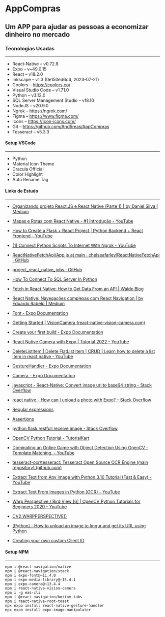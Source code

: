# AppCompras
Um APP para ajudar as pessoas a economizar dinheiro no mercado
---
### Tecnologias Usadas
---
- React-Native – v0.72.6
- Expo – v~49.0.15
- React – v18.2.0
- Inkscape – v1.3 (0e150ed6c4, 2023-07-21)
- Coolors – https://coolors.co/
- Visual Studio Code – v1.71.0
- Python – v3.12.0
- SQL Server Management Studio – v18.10
- NodeJS – v20.9.0
- Ngrok – https://ngrok.com/
- Figma –  https://www.figma.com/
- Icons – https://icon-icons.com/
- Git – https://github.com/And5reas/AppCompras
- Tesseract – v5.3.3

#### Setup VSCode
---
- Python
- Material Icon Theme
- Dracula Official
- Color Highlight
- Auto Rename Tag

#### Links de Estudo
---
- [Organizando projeto React.JS e React Native (Parte 1) | by Daniel Silva | Medium](https://azsidaniel.medium.com/organizando-projeto-react-js-e-react-native-parte-1-cb3fda758554)

- [Mapas e Rotas com React Native - #1 Introdução - YouTube](https://www.youtube.com/watch?v=QqpXvLfb0Y0&list=PLbnAsJ6zlidsqILBeTaeUr7aaWcqAtMrW&index=3&ab_channel=WebdesignemFoco)

- [How to Create a Flask + React Project | Python Backend + React Frontend - YouTube](https://www.youtube.com/watch?v=hs7GLsHQCPQ&ab_channel=NeuralNine)

- [(1) Connect Python Scripts To Internet With Ngrok - YouTube](https://github.com/chelseafarley/ReactNativeFetchApi/blob/main/App.js)

- [ReactNativeFetchApi/App.js at main · chelseafarley/ReactNativeFetchApi · GitHub](https://github.com/adrianhajdin/project_react_native_jobs)

- [project_react_native_jobs · GitHub](https://www.youtube.com/watch?v=g69lFxZdcVQ&ab_channel=JieJenn)

- [How To Connect To SQL Server In Python](https://www.youtube.com/watch?v=7LNl2JlZKHA&t=555s&ab_channel=ArpanNeupane)

- [Fetch in React Native: How to Get Data From an API | Waldo Blog](https://www.waldo.com/blog/react-native-fetch)

- [React Native: Navegações complexas com React Navigation | by Eduardo Rabelo | Medium](https://oieduardorabelo.medium.com/react-native-navega%C3%A7%C3%B5es-complexas-com-react-navigation-583a8f5a4a7#:~:text=React%20Native%3A%20Navega%C3%A7%C3%B5es%20complexas%20com%20React%20Navigation%201,redefina%20a%20senha.%20...%203%20App%20Tabs%20)

- [Font - Expo Documentation](https://docs.expo.dev/versions/latest/sdk/font/)

- [Getting Started | VisionCamera (react-native-vision-camera.com)](https://react-native-vision-camera.com/docs/guides)

- [Create your first build - Expo Documentation](https://docs.expo.dev/build/setup/)

- [React Native Camera with Expo | Tutorial 2022 - YouTube](https://www.youtube.com/watch?v=9EoKurp6V0I&t=1s&ab_channel=CodewithBeto)

- [DeleteListItem | Delete FlatList Item | CRUD | Learn how to delete a list item in react native - YouTube](https://www.youtube.com/watch?v=rcJVIEU5R24&ab_channel=SuhaibQanooni)

- [GestureHandler - Expo Documentation](https://docs.expo.dev/versions/latest/sdk/gesture-handler/)

- [Camera - Expo Documentation](https://docs.expo.dev/versions/latest/sdk/camera/#camerapictureoptions)

- [javascript - React-Native: Convert image url to base64 string - Stack Overflow](https://stackoverflow.com/questions/34908009/react-native-convert-image-url-to-base64-string)

- [react native - How can I upload a photo with Expo? - Stack Overflow](https://stackoverflow.com/questions/42521679/how-can-i-upload-a-photo-with-expo)

- [Regular expressions](https://developer.mozilla.org/en-US/docs/Web/JavaScript/Guide/Regular_expressions)

- [Assertions](https://developer.mozilla.org/en-US/docs/Web/JavaScript/Guide/Regular_expressions/Assertions)

- [python flask restfull receive image - Stack Overflow](https://stackoverflow.com/questions/47195612/python-flask-restfull-receive-image)

- [OpenCV Python Tutorial - TutorialKart](https://www.tutorialkart.com/opencv/python/#gsc.tab=0)

- [Dominating an Online Game with Object Detection Using OpenCV - Template Matching. - YouTube](https://www.youtube.com/watch?v=vXqKniVe6P8&ab_channel=ClarityCoders)

- [tesseract-ocr/tesseract: Tesseract Open Source OCR Engine (main repository) (github.com)](https://github.com/tesseract-ocr/tesseract)

- [Extract Text from Any Image with Python 3.10 Tutorial (Fast & Easy) - YouTube](https://www.youtube.com/watch?v=YK9a8E45X_Y&ab_channel=Indently)

- [Extract Text From Images in Python (OCR) - YouTube](https://www.youtube.com/watch?v=PY_N1XdFp4w&ab_channel=NeuralNine)

- [Warp Perspective / Bird View [6] | OpenCV Python Tutorials for Beginners 2020 - YouTube](https://www.youtube.com/watch?v=Tm_7fGolVGE&list=PLMoSUbG1Q_r_sc0x7ndCsqdIkL7dwrmNF&index=8&ab_channel=Murtaza%27sWorkshop-RoboticsandAI)

- [CV2.WARPPERSPECTIVE()](https://theailearner.com/tag/cv2-warpperspective/)

- [[Python] - How to upload an image to Imgur and get its URL using Python](https://www.shecodes.io/athena/67790-how-to-upload-an-image-to-imgur-and-get-its-url-using-python)

- [Creating your own custom Client ID](https://flameshot.org/docs/guide/imgur-help/#:~:text=In%20case%20you%20ever%20forget,%3A%2F%2Fapi.imgur.com%20.)

#### Setup NPM
---

    npm i @react-navigation/native
    npm i @react-navigation/stack
    npm i expo-font@~11.4.0
    npm i expo-media-library@~15.4.1
    npm i expo-camera@~13.4.4
    npm i react-native-vision-camera
    npm i -g eas-cli
    npm i @react-navigation/bottom-tabs
    npm i react-native-root-toast
    npx expo install react-native-gesture-handler
    npx expo install expo-image-manipulator
